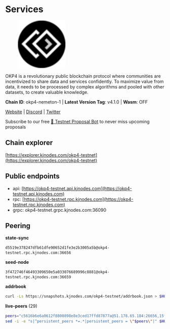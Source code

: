# Services

<figure><img src="https://raw.githubusercontent.com/kj89/cosmos-images/main/logos/okp4.png" width="150" alt=""><figcaption></figcaption></figure>

OKP4 is a revolutionary public blockchain protocol where communities are incentivized to  share data and services confidently. To maximize value from data, it needs to be processed  by complex algorithms and pooled with other datasets, to create valuable knowledge.

**Chain ID**: okp4-nemeton-1 | **Latest Version Tag**: v4.1.0 | **Wasm**: OFF

[Website](https://okp4.network) | [Discord](https://discord.gg/okp4) | [Twitter](https://twitter.com/OKP4_Protocol)



Subscribe to our free [🤖 Testnet Proposal Bot](https://t.me/kjnodes_testnet_proposal_bot) to never miss upcoming proposals


## Chain explorer
[https://explorer.kjnodes.com/okp4-testnet](https://explorer.kjnodes.com/okp4-testnet)

## Public endpoints

* api: [https://okp4-testnet.api.kjnodes.com](https://okp4-testnet.api.kjnodes.com)
* rpc: [https://okp4-testnet.rpc.kjnodes.com](https://okp4-testnet.rpc.kjnodes.com)
* grpc: okp4-testnet.grpc.kjnodes.com:36090

## Peering

**state-sync**

```text
d5519e378247dfb61dfe90652d1fe3e2b3005a5b@okp4-testnet.rpc.kjnodes.com:36656
```

**seed-node**

```text
3f472746f46493309650e5a033076689996c8881@okp4-testnet.rpc.kjnodes.com:36659
```

**addrbook**
```bash
curl -Ls https://snapshots.kjnodes.com/okp4-testnet/addrbook.json > $HOME/.okp4d/config/addrbook.json
```

**live-peers** (29)
```bash
peers="c5616b6e6a0612f8800898e8e3ced17ffd87877a@51.178.65.184:26656,15fdc722cd49ef7676205b6ad3120a84728d948c@65.108.225.158:17656,584871b6f75e970f5a95f9532fdc05fc91d6b447@65.109.116.204:20456,b0b56d944cf1cc569a1e77e0923e075bad94d755@141.95.145.41:28656,0521f5697fd89fc58bfbe0867525a9fe9efc12f4@65.109.154.182:38656,6a66a38bdd5895ec6f1ce18b3430860a30e18e02@142.132.149.118:26656,ead118d7cbe51cbabf5a77b69db7255512f41023@88.208.34.134:60656,d5519e378247dfb61dfe90652d1fe3e2b3005a5b@65.109.68.190:36656,874373b78d2cd50e716aa464bf407581d9305655@94.250.201.130:27656,42fbb917fca6787bc3ab774865f4bb1ef950f114@65.108.226.26:30656,14f8949ab0a276d2e55c8fa6255430881978a619@185.192.96.236:26656,8cdeb85dada114c959c36bb59ce258c65ae3a09c@88.198.242.163:36656,603828b0b21b150ece5aeee9d548a259d08348ec@65.108.224.156:26656,8028015d1c6828a0b734f3b108f0853b0e19305e@157.90.176.184:26656,1e48c09a0f78070e90ed49b2e3d59f8fdc188e74@162.55.234.70:55156,12367c976a54980789e56c4fcaa5c38576be9ce1@65.109.89.5:32656,5c2a752c9b1952dbed075c56c600c3a79b58c395@95.214.55.232:26996,8bccab4596e8bc162763bad6597d43523e6c32f8@104.194.8.68:26656,854cc8b83a48ba4394c1940b57d0f42ec013e033@38.242.251.204:26656,74349a1cb9479b291866debe2042de8a2e88b850@65.108.233.109:17656,d1a0ff9bd7ea1ebd06bc7158f3523f5e557328be@163.172.135.127:26656,8af258bbe73f4c66127a7b3e8b1ec23fde2950a6@65.108.192.123:19656,e755eb8016c2f6f5303b2f8d503d9126d235e80f@138.201.35.56:26656,8a7605d8ae4338de5b7a0d5c70244ce05e377630@85.10.200.221:26656,643988550263605405a7968c38fd11653bf75cd0@38.242.252.104:26656,8527f34bd6e542304809386896997d12d80e5e0e@65.108.237.232:29656,fe8bd9375c43a7cc6ef27e62d56af341a62e67c9@95.217.202.49:30656,7dfc61d3ac9f6da7fa9f4893bc0ffa17ef8006e6@185.111.159.139:36656,61544968b65e34a59513b67613519cd37ace7ecb@161.97.151.109:26656"
sed -i -e "s|^persistent_peers *=.*|persistent_peers = \"$peers\"|" $HOME/.okp4d/config/config.toml
```
